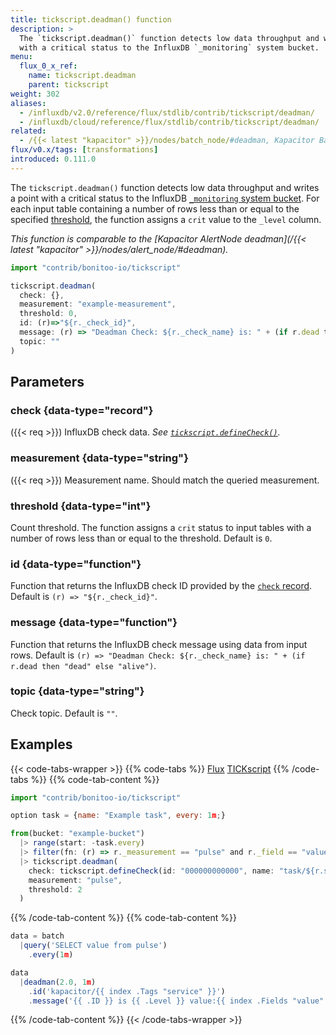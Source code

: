 ```yaml
---
title: tickscript.deadman() function
description: >
  The `tickscript.deadman()` function detects low data throughput and writes a point
  with a critical status to the InfluxDB `_monitoring` system bucket.
menu:
  flux_0_x_ref:
    name: tickscript.deadman
    parent: tickscript
weight: 302
aliases:
  - /influxdb/v2.0/reference/flux/stdlib/contrib/tickscript/deadman/
  - /influxdb/cloud/reference/flux/stdlib/contrib/tickscript/deadman/
related:
  - /{{< latest "kapacitor" >}}/nodes/batch_node/#deadman, Kapacitor BatchNode – Deadman
flux/v0.x/tags: [transformations]
introduced: 0.111.0
---
```


The `tickscript.deadman()` function detects low data throughput and writes a point
with a critical status to the InfluxDB [`_monitoring` system bucket](/influxdb/v2.0/reference/internals/system-buckets/).
For each input table containing a number of rows less than or equal to the specified
[threshold](#threshold), the function assigns a `crit` value to the `_level` column.

_This function is comparable to the [Kapacitor AlertNode deadman](/{{< latest "kapacitor" >}}/nodes/alert_node/#deadman)._

```js
import "contrib/bonitoo-io/tickscript"

tickscript.deadman(
  check: {},
  measurement: "example-measurement",
  threshold: 0,
  id: (r)=>"${r._check_id}",
  message: (r) => "Deadman Check: ${r._check_name} is: " + (if r.dead then "dead" else "alive"),
  topic: ""
)
```

## Parameters

### check {data-type="record"}
({{< req >}})
InfluxDB check data.
_See [`tickscript.defineCheck()`](/flux/v0.x/stdlib/contrib/bonitoo-io/tickscript/definecheck/)._

### measurement {data-type="string"}
({{< req >}})
Measurement name.
Should match the queried measurement.

### threshold {data-type="int"}
Count threshold.
The function assigns a `crit` status to input tables with a number of rows less
than or equal to the threshold.
Default is `0`.

### id {data-type="function"}
Function that returns the InfluxDB check ID provided by the [`check` record](#check).
Default is `(r) => "${r._check_id}"`.

### message {data-type="function"}
Function that returns the InfluxDB check message using data from input rows.
Default is `(r) => "Deadman Check: ${r._check_name} is: " + (if r.dead then "dead" else "alive")`.

### topic {data-type="string"}
Check topic.
Default is `""`.

## Examples

{{< code-tabs-wrapper >}}
{{% code-tabs %}}
[Flux](#)
[TICKscript](#)
{{% /code-tabs %}}
{{% code-tab-content %}}
```javascript
import "contrib/bonitoo-io/tickscript"

option task = {name: "Example task", every: 1m;}

from(bucket: "example-bucket")
  |> range(start: -task.every)
  |> filter(fn: (r) => r._measurement == "pulse" and r._field == "value")
  |> tickscript.deadman(
    check: tickscript.defineCheck(id: "000000000000", name: "task/${r.service}"),
    measurement: "pulse",
    threshold: 2
  )
```
{{% /code-tab-content %}}
{{% code-tab-content %}}
```javascript
data = batch
  |query('SELECT value from pulse')
    .every(1m)

data
  |deadman(2.0, 1m)
    .id('kapacitor/{{ index .Tags "service" }}')
    .message('{{ .ID }} is {{ .Level }} value:{{ index .Fields "value" }}')
```
{{% /code-tab-content %}}
{{< /code-tabs-wrapper >}}
